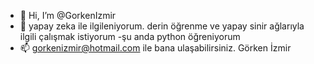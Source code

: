 - 👋 Hi, I’m @GorkenIzmir
- 👀  yapay zeka ile ilgileniyorum. derin öğrenme ve  yapay sinir ağlarıyla ilgili çalışmak istiyorum
-şu anda  python öğreniyorum
- 📫 gorkenizmir@hotmail.com ile bana ulaşabilirsiniz.
Görken İzmir
